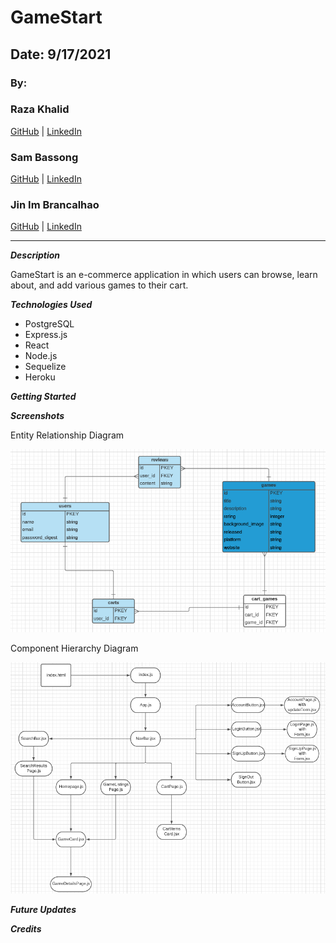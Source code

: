 # GameStart

## Date: 9/17/2021

### By:

### Raza Khalid

[GitHub](https://github.com/Raza-Khalid?tab=repositories) | [LinkedIn](https://www.linkedin.com/feed/)

### Sam Bassong

[GitHub](https://github.com/sbassong) | [LinkedIn](https://www.linkedin.com/in/sambassong/)

### Jin Im Brancalhao

[GitHub](https://github.com/jinimbrancalhao) | [LinkedIn](https://www.linkedin.com/in/jin-im-826a6b215/)

---

**_Description_**

GameStart is an e-commerce application in which users can browse, learn about, and add various games to their cart.

**_Technologies Used_**

- PostgreSQL
- Express.js
- React
- Node.js
- Sequelize
- Heroku

**_Getting Started_**

**_Screenshots_**

Entity Relationship Diagram

![erd](./screenshots/erd.png)

Component Hierarchy Diagram

![chd](./screenshots/chd.png)

**_Future Updates_**

**_Credits_**
